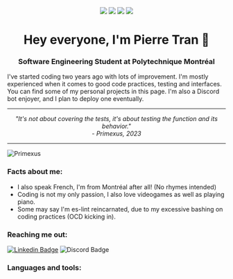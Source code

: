 <div align="center">
    <a> <img src="https://img.shields.io/badge/skill%20issue-on-brightgreen"/> </a>
    <a> <img src="https://img.shields.io/badge/es--lint-on-blueviolet"/> </a>
    <a> <img src="https://img.shields.io/badge/skill%20issue-on-brightgreen"/> </a>
    <a> <img src="https://img.shields.io/badge/es--lint-on-blueviolet"/> </a>
    <h1>Hey everyone, I'm Pierre Tran 👋</h1>
    <h3>Software Engineering Student at Polytechnique Montréal</h3>
</div>
I've started coding two years ago with lots of improvement. I'm mostly experienced when it comes to good code practices, testing and interfaces. You can find some of my personal projects in this page. I'm also a Discord bot enjoyer, and I plan to deploy one eventually.
<hr>
<i>
    <div align="center"> 
        "It's not about covering the tests, it's about testing the function and its behavior."
        <br> - Primexus, 2023
    </div>
</i>
<hr>

<a> <img src="https://komarev.com/ghpvc/?username=Primexus&label=Profile%20views&color=0e75b6&style=flat" alt="Primexus" /> </a>

### Facts about me:
- I also speak French, I'm from Montréal after all! (No rhymes intended)
- Coding is not my only passion, I also love videogames as well as playing piano.
- Some may say I'm es-lint reincarnated, due to my excessive bashing on coding practices (OCD kicking in).

### Reaching me out:
[![Linkedin Badge](https://img.shields.io/badge/-pierre--tran--canada-blue?style=flat&logo=Linkedin&logoColor=white)](https://www.linkedin.com/in/pierre-tran-canada/)
![Discord Badge](https://img.shields.io/badge/-Coronaxus%239042-blueviolet?style=flat&logo=Discord&logoColor=white)

### Languages and tools:
